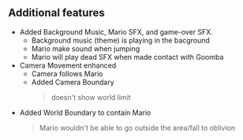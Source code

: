 ## Additional features
- Added Background Music, Mario SFX, and game-over SFX.
  - Background music (theme) is playing in the bacground
  - Mario make sound when jumping
  - Mario will play dead SFX when made contact with Goomba
- Camera Movement enhanced
  - Camera follows Mario
  - Added Camera Boundary
    > doesn't show world limit
- Added World Boundary to contain Mario
  > Mario wouldn't be able to go outside the area/fall to oblivion
